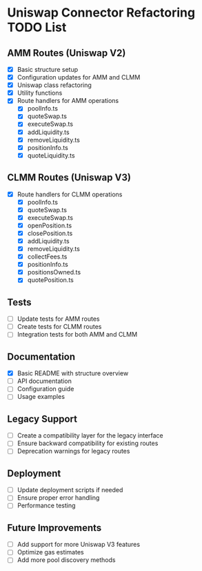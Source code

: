 # Uniswap Connector Refactoring TODO List

## AMM Routes (Uniswap V2)

- [x] Basic structure setup
- [x] Configuration updates for AMM and CLMM
- [x] Uniswap class refactoring
- [x] Utility functions
- [x] Route handlers for AMM operations
  - [x] poolInfo.ts
  - [x] quoteSwap.ts
  - [x] executeSwap.ts
  - [x] addLiquidity.ts
  - [x] removeLiquidity.ts
  - [x] positionInfo.ts
  - [x] quoteLiquidity.ts

## CLMM Routes (Uniswap V3)

- [x] Route handlers for CLMM operations
  - [x] poolInfo.ts
  - [x] quoteSwap.ts
  - [x] executeSwap.ts
  - [x] openPosition.ts
  - [x] closePosition.ts
  - [x] addLiquidity.ts
  - [x] removeLiquidity.ts
  - [x] collectFees.ts
  - [x] positionInfo.ts
  - [x] positionsOwned.ts
  - [x] quotePosition.ts

## Tests

- [ ] Update tests for AMM routes
- [ ] Create tests for CLMM routes
- [ ] Integration tests for both AMM and CLMM

## Documentation

- [x] Basic README with structure overview
- [ ] API documentation
- [ ] Configuration guide
- [ ] Usage examples

## Legacy Support

- [ ] Create a compatibility layer for the legacy interface
- [ ] Ensure backward compatibility for existing routes
- [ ] Deprecation warnings for legacy routes

## Deployment

- [ ] Update deployment scripts if needed
- [ ] Ensure proper error handling
- [ ] Performance testing

## Future Improvements

- [ ] Add support for more Uniswap V3 features
- [ ] Optimize gas estimates
- [ ] Add more pool discovery methods